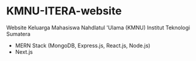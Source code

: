 # KMNU-ITERA-website
Website Keluarga Mahasiswa Nahdlatul 'Ulama (KMNU) Institut Teknologi Sumatera

- MERN Stack (MongoDB, Express.js, React.js, Node.js)
- Next.js

